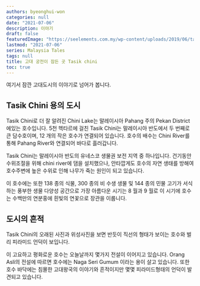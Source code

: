 ```yaml
---
authors: byeonghui-won
categories: null
date: "2021-07-06"
description: 이야기
draft: false
featuredImage: "https://seelements.com.my/wp-content/uploads/2019/06/tasik-chini-1960-2018.png"
lastmod: "2021-07-06"
series: Malaysia Tales
tags: null
title: 고대 궁전이 잠든 곳 Tasik chini 
toc: true
---
```


여기서 잠깐 고대도시의 이야기로 넘어가 봅니다. 

## Tasik Chini 용의 도시

Tasik Chini로 더 잘 알려진 Chini Lake는 말레이시아 Pahang 주의 Pekan District에있는 호수입니다. 5천 헥타르에 걸친 Tasik Chini는 말레이시아 반도에서 두 번째로 큰 담수호이며, 12 개의 작은 호수가 연결되어 있습니다. 호수의 배수는 Chini River를 통해 Pahang River와 연결되어 바다로 흘러갑니다. 

Tasik Chini는 말레이시아 반도의 유네스코 생물권 보전 지역 중 하나입니다. 건기동안 수위조절을 위해 chini river에 댐을 설치했으나, 안타깝게도 호수의 자연 생태를 방해여 호수주변에 높은 수위로 인해 나무가 죽는 원인이 되고 있습니다. 

이 호수에는 또한 138 종의 식물, 300 종의 비 수생 생물 및 144 종의 민물 고기가 서식하는 풍부한 생물 다양성 공간으로  가장 아름다운 시기는 8 월과 9 월로 이 시기에 호수는 수백만의 연분홍에 흰빛의 연꽃으로 장관을 이룹니다. 

## 도시의 흔적 

Tasik Chini의 오래된 사진과 위성사진을 보면 반듯이 직선의 형태가 보이는 호수와 벌리 피라미드 언덕이 보입니다.

이 고요하고 평화로운 호수는 오늘날까지 몇가지 전설이 이어지고 있습니다. Orang Asli의 전설에 따르면 호수에는 Naga Seri Gumum 이라는 용이 살고 있습니다. 또한 호수 바닥에는 침몰한 고대왕국의 이야기와 흔적이지만 몇몇 피라미드형태의 언덕이 발견되고 있습니다. 

